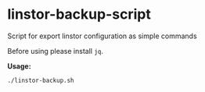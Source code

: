 # linstor-backup-script
Script for export linstor configuration as simple commands

Before using please install `jq`.

**Usage:**
```
./linstor-backup.sh
```
